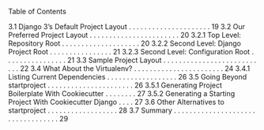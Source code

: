 Table of Contents

3.1 Django 3’s Default Project Layout . . . . . . . . . . . . . . . . . . . . . 19
3.2 Our Preferred Project Layout . . . . . . . . . . . . . . . . . . . . . . . 20
3.2.1 Top Level: Repository Root . . . . . . . . . . . . . . . . . . . . 20
3.2.2 Second Level: Django Project Root . . . . . . . . . . . . . . . . 21
3.2.3 Second Level: Configuration Root . . . . . . . . . . . . . . . . 21
3.3 Sample Project Layout . . . . . . . . . . . . . . . . . . . . . . . . . . . 22
3.4 What About the Virtualenv? . . . . . . . . . . . . . . . . . . . . . . . 24
3.4.1 Listing Current Dependencies . . . . . . . . . . . . . . . . . . 26
3.5 Going Beyond startproject . . . . . . . . . . . . . . . . . . . . . . 26
3.5.1 Generating Project Boilerplate With Cookiecutter . . . . . . . . 27
3.5.2 Generating a Starting Project With Cookiecutter Django . . . . 27
3.6 Other Alternatives to startproject . . . . . . . . . . . . . . . . . . 28
3.7 Summary . . . . . . . . . . . . . . . . . . . . . . . . . . . . . . . . . . 29
